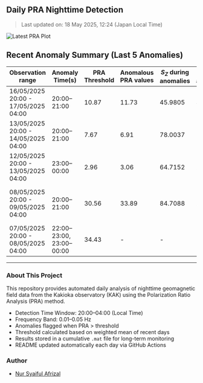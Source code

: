 ## Daily PRA Nighttime Detection

> Last updated on: 18 May 2025, 12:24 (Japan Local Time)

![Latest PRA Plot](INTERMAGNET_DOWNLOADS/figures/PRA_20250518.png)

## Recent Anomaly Summary (Last 5 Anomalies)

| Observation range | Anomaly Time(s) | PRA Threshold | Anomalous PRA values | $S_Z$ during anomalies | $S_G$ during anomalies | Remarks | Plot |
|-------------------|------------------|----------------|------------------------|------------------------|------------------------|---------|------|
| 16/05/2025 20:00 - 17/05/2025 04:00 | 20:00–21:00 | 10.87 | 11.73 | 45.9805 | 3.9187 | Unable to determine (No prior data) | ![📈](INTERMAGNET_DOWNLOADS/figures/PRA_20250517.png) |
| 13/05/2025 20:00 - 14/05/2025 04:00 | 20:00–21:00 | 7.67 | 6.91 | 78.0037 | 11.2962 | No prior data | ![📈](INTERMAGNET_DOWNLOADS/figures/PRA_20250514.png) |
| 12/05/2025 20:00 - 13/05/2025 04:00 | 23:00–00:00 | 2.96 | 3.06 | 64.7152 | 21.1348 | Anomaly due to drop in S_G | ![📈](INTERMAGNET_DOWNLOADS/figures/PRA_20250513.png) |
| 08/05/2025 20:00 - 09/05/2025 04:00 | 20:00–21:00 | 30.56 | 33.89 | 84.7088 | 2.4998 | Unable to determine cause (no prior sample) | ![📈](INTERMAGNET_DOWNLOADS/figures/PRA_20250509.png) |
| 07/05/2025 20:00 - 08/05/2025 04:00 | 22:00–23:00, 23:00–00:00 | 34.43 | - | - | - | Anomalies mixed S_G/S_Z changes | ![📈](INTERMAGNET_DOWNLOADS/figures/PRA_20250508.png) |

---
### About This Project
This repository provides automated daily analysis of nighttime geomagnetic field data
from the Kakioka observatory (KAK) using the Polarization Ratio Analysis (PRA) method.

- Detection Time Window: 20:00–04:00 (Local Time)
- Frequency Band: 0.01–0.05 Hz
- Anomalies flagged when PRA > threshold
- Threshold calculated based on weighted mean of recent days
- Results stored in a cumulative `.mat` file for long-term monitoring
- README updated automatically each day via GitHub Actions

### Author
- [Nur Syaiful Afrizal](https://github.com/syaifulafrizal)
